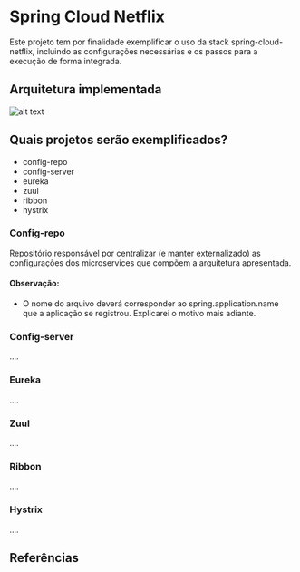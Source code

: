 # Spring Cloud Netflix
Este projeto tem por finalidade exemplificar o uso da stack spring-cloud-netflix, incluindo as configurações necessárias e os passos para a execução de forma integrada. 

## Arquitetura implementada
![alt text](https://image.prntscr.com/image/JGoHwgLZQmyZRHKfSNwXpA.png)

## Quais projetos serão exemplificados?
- config-repo
- config-server
- eureka
- zuul
- ribbon
- hystrix

### Config-repo
Repositório responsável por centralizar (e manter externalizado) as configurações dos microservices que compõem a arquitetura apresentada.
 #### Observação:
 - O nome do arquivo deverá corresponder ao spring.application.name que a aplicação se registrou. Explicarei o motivo mais adiante.

### Config-server
....

### Eureka
....

### Zuul
....

### Ribbon
....

### Hystrix
....

## Referências
